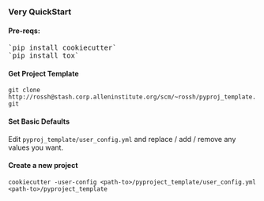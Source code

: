 ### Very QuickStart

#### Pre-reqs:
<pre>`pip install cookiecutter`
`pip install tox`</pre>

#### Get Project Template
`git clone http://rossh@stash.corp.alleninstitute.org/scm/~rossh/pyproj_template.git`

#### Set Basic Defaults
Edit `pyproj_template/user_config.yml` and replace / add / remove any values you want.

#### Create a new project
`cookiecutter -user-config <path-to>/pyproject_template/user_config.yml <path-to>/pyproject_template`
